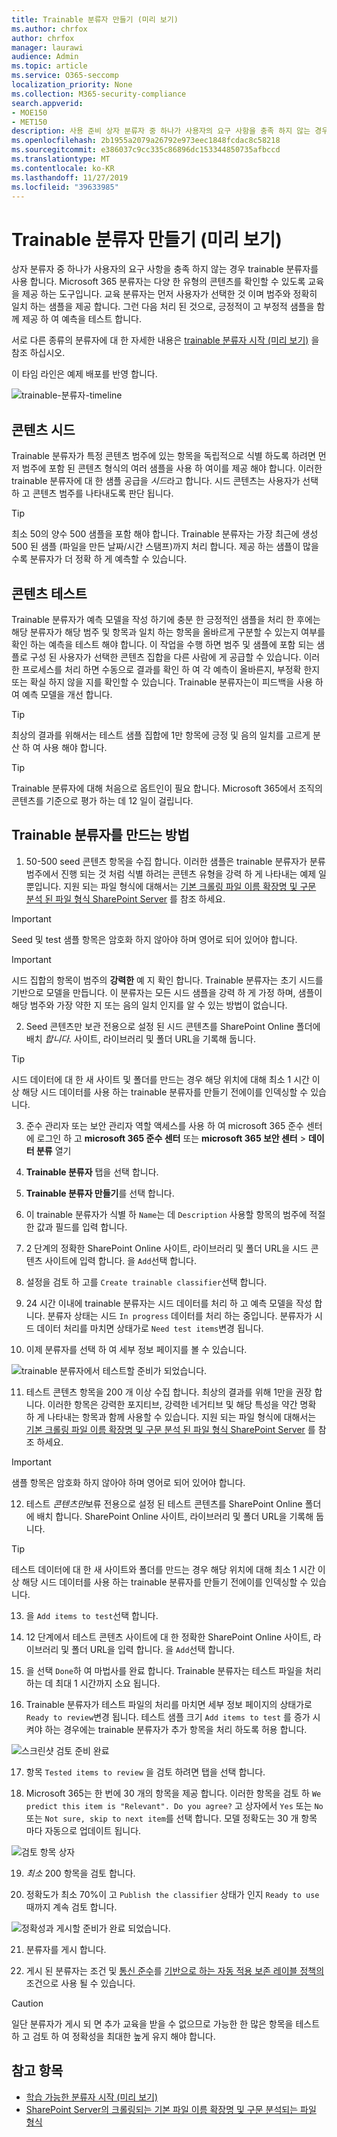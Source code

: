 ```yaml
---
title: Trainable 분류자 만들기 (미리 보기)
ms.author: chrfox
author: chrfox
manager: laurawi
audience: Admin
ms.topic: article
ms.service: O365-seccomp
localization_priority: None
ms.collection: M365-security-compliance
search.appverid:
- MOE150
- MET150
description: 사용 준비 상자 분류자 중 하나가 사용자의 요구 사항을 충족 하지 않는 경우 trainable 분류자를 사용 합니다. Microsoft 365 분류자는 다양 한 유형의 콘텐츠를 확인할 수 있도록 교육을 제공 하는 도구입니다. 이 항목에서는 사용자 지정 분류자를 만드는 방법을 보여 줍니다.
ms.openlocfilehash: 2b1955a2079a26792e973eec1848fcdac8c58218
ms.sourcegitcommit: e386037c9cc335c86896dc153344850735afbccd
ms.translationtype: MT
ms.contentlocale: ko-KR
ms.lasthandoff: 11/27/2019
ms.locfileid: "39633985"
---
```

# <a name="creating-a-trainable-classifier-preview"></a>Trainable 분류자 만들기 (미리 보기)

상자 분류자 중 하나가 사용자의 요구 사항을 충족 하지 않는 경우 trainable 분류자를 사용 합니다. Microsoft 365 분류자는 다양 한 유형의 콘텐츠를 확인할 수 있도록 교육을 제공 하는 도구입니다. 교육 분류자는 먼저 사용자가 선택한 것 이며 범주와 정확히 일치 하는 샘플을 제공 합니다. 그런 다음 처리 된 것으로, 긍정적이 고 부정적 샘플을 함께 제공 하 여 예측을 테스트 합니다.

서로 다른 종류의 분류자에 대 한 자세한 내용은 [trainable 분류자 시작 (미리 보기)](classifier-getting-started-with.md) 을 참조 하십시오.

이 타임 라인은 예제 배포를 반영 합니다.

![trainable-분류자-timeline](media/trainable-classifier-deployment-timeline_border.png)

## <a name="seed-content"></a>콘텐츠 시드

Trainable 분류자가 특정 콘텐츠 범주에 있는 항목을 독립적으로 식별 하도록 하려면 먼저 범주에 포함 된 콘텐츠 형식의 여러 샘플을 사용 하 여이를 제공 해야 합니다. 이러한 trainable 분류자에 대 한 샘플 공급을 *시드*라고 합니다. 시드 콘텐츠는 사용자가 선택 하 고 콘텐츠 범주를 나타내도록 판단 됩니다.

> [!TIP]
> 최소 50의 양수 500 샘플을 포함 해야 합니다. Trainable 분류자는 가장 최근에 생성 500 된 샘플 (파일을 만든 날짜/시간 스탬프)까지 처리 합니다. 제공 하는 샘플이 많을 수록 분류자가 더 정확 하 게 예측할 수 있습니다.

## <a name="testing-content"></a>콘텐츠 테스트

Trainable 분류자가 예측 모델을 작성 하기에 충분 한 긍정적인 샘플을 처리 한 후에는 해당 분류자가 해당 범주 및 항목과 일치 하는 항목을 올바르게 구분할 수 있는지 여부를 확인 하는 예측을 테스트 해야 합니다. 이 작업을 수행 하면 범주 및 샘플에 포함 되는 샘플로 구성 된 사용자가 선택한 콘텐츠 집합을 다른 사람에 게 공급할 수 있습니다. 이러한 프로세스를 처리 하면 수동으로 결과를 확인 하 여 각 예측이 올바른지, 부정확 한지 또는 확실 하지 않을 지를 확인할 수 있습니다. Trainable 분류자는이 피드백을 사용 하 여 예측 모델을 개선 합니다.

> [!TIP]
> 최상의 결과를 위해서는 테스트 샘플 집합에 1만 항목에 긍정 및 음의 일치를 고르게 분산 하 여 사용 해야 합니다.

> [!TIP]
> Trainable 분류자에 대해 처음으로 옵트인이 필요 합니다. Microsoft 365에서 조직의 콘텐츠를 기준으로 평가 하는 데 12 일이 걸립니다.

## <a name="how-to-create-a-trainable-classifier"></a>Trainable 분류자를 만드는 방법

1. 50-500 seed 콘텐츠 항목을 수집 합니다. 이러한 샘플은 trainable 분류자가 분류 범주에서 진행 되는 것 처럼 식별 하려는 콘텐츠 유형을 강력 하 게 나타내는 예제 일 뿐입니다. 지원 되는 파일 형식에 대해서는 [기본 크롤링 파일 이름 확장명 및 구문 분석 된 파일 형식 SharePoint Server](https://docs.microsoft.com/sharepoint/technical-reference/default-crawled-file-name-extensions-and-parsed-file-types) 를 참조 하세요.

> [!IMPORTANT]
> Seed 및 test 샘플 항목은 암호화 하지 않아야 하며 영어로 되어 있어야 합니다.

> [!IMPORTANT]
> 시드 집합의 항목이 범주의 **강력한** 예 지 확인 합니다. Trainable 분류자는 초기 시드를 기반으로 모델을 만듭니다. 이 분류자는 모든 시드 샘플을 강력 하 게 가정 하며, 샘플이 해당 범주와 가장 약한 지 또는 음의 일치 인지를 알 수 있는 방법이 없습니다.

2. Seed 콘텐츠만 보관 전용으로 설정 된 시드 콘텐츠를 SharePoint Online 폴더에 배치 *합니다.* 사이트, 라이브러리 및 폴더 URL을 기록해 둡니다.

> [!TIP]
> 시드 데이터에 대 한 새 사이트 및 폴더를 만드는 경우 해당 위치에 대해 최소 1 시간 이상 해당 시드 데이터를 사용 하는 trainable 분류자를 만들기 전에이를 인덱싱할 수 있습니다.

3. 준수 관리자 또는 보안 관리자 역할 액세스를 사용 하 여 microsoft 365 준수 센터에 로그인 하 고 **microsoft 365 준수 센터** 또는 **microsoft 365 보안 센터** > **데이터 분류** 열기

4. **Trainable 분류자** 탭을 선택 합니다.

5. **Trainable 분류자 만들기**를 선택 합니다.

6. 이 trainable 분류자가 식별 하 `Name`는 데 `Description` 사용할 항목의 범주에 적절 한 값과 필드를 입력 합니다.

7. 2 단계의 정확한 SharePoint Online 사이트, 라이브러리 및 폴더 URL을 시드 콘텐츠 사이트에 입력 합니다. 을 `Add`선택 합니다.

8. 설정을 검토 하 고를 `Create trainable classifier`선택 합니다.

9. 24 시간 이내에 trainable 분류자는 시드 데이터를 처리 하 고 예측 모델을 작성 합니다. 분류자 상태는 시드 `In progress` 데이터를 처리 하는 중입니다. 분류자가 시드 데이터 처리를 마치면 상태가로 `Need test items`변경 됩니다.

10. 이제 분류자를 선택 하 여 세부 정보 페이지를 볼 수 있습니다.


![trainable 분류자에서 테스트할 준비가 되었습니다.](media/classifier-trainable-ready-to-test-detail.png)

11. 테스트 콘텐츠 항목을 200 개 이상 수집 합니다. 최상의 결과를 위해 1만을 권장 합니다. 이러한 항목은 강력한 포지티브, 강력한 네거티브 및 해당 특성을 약간 명확 하 게 나타내는 항목과 함께 사용할 수 있습니다. 지원 되는 파일 형식에 대해서는 [기본 크롤링 파일 이름 확장명 및 구문 분석 된 파일 형식 SharePoint Server](https://docs.microsoft.com/sharepoint/technical-reference/default-crawled-file-name-extensions-and-parsed-file-types) 를 참조 하세요.

> [!IMPORTANT]
> 샘플 항목은 암호화 하지 않아야 하며 영어로 되어 있어야 합니다.

12. 테스트 *콘텐츠만*보류 전용으로 설정 된 테스트 콘텐츠를 SharePoint Online 폴더에 배치 합니다. SharePoint Online 사이트, 라이브러리 및 폴더 URL을 기록해 둡니다.

> [!TIP]
> 테스트 데이터에 대 한 새 사이트와 폴더를 만드는 경우 해당 위치에 대해 최소 1 시간 이상 해당 시드 데이터를 사용 하는 trainable 분류자를 만들기 전에이를 인덱싱할 수 있습니다.

13. 을 `Add items to test`선택 합니다.

14. 12 단계에서 테스트 콘텐츠 사이트에 대 한 정확한 SharePoint Online 사이트, 라이브러리 및 폴더 URL을 입력 합니다. 을 `Add`선택 합니다.

15. 을 선택 `Done`하 여 마법사를 완료 합니다. Trainable 분류자는 테스트 파일을 처리 하는 데 최대 1 시간까지 소요 됩니다.

16. Trainable 분류자가 테스트 파일의 처리를 마치면 세부 정보 페이지의 상태가로 `Ready to review`변경 됩니다. 테스트 샘플 크기 `Add items to test` 를 증가 시켜야 하는 경우에는 trainable 분류자가 추가 항목을 처리 하도록 허용 합니다.

![스크린샷 검토 준비 완료](media/classifier-trainable-ready-to-review-detail.png)

17. 항목 `Tested items to review` 을 검토 하려면 탭을 선택 합니다.

18. Microsoft 365는 한 번에 30 개의 항목을 제공 합니다. 이러한 항목을 검토 하 `We predict this item is "Relevant". Do you agree?` 고 상자에서 `Yes` 또는 `No` 또는 `Not sure, skip to next item`를 선택 합니다. 모델 정확도는 30 개 항목 마다 자동으로 업데이트 됩니다.

![검토 항목 상자](media/classifier-trainable-review-detail.png)

19. *최소* 200 항목을 검토 합니다.

20. 정확도가 최소 70%이 고 `Publish the classifier` 상태가 인지 `Ready to use`때까지 계속 검토 합니다.

![정확성과 게시할 준비가 완료 되었습니다.](media/classifier-trainable-review-ready-to-publish.png)

21. 분류자를 게시 합니다.

22. 게시 된 분류자는 조건 및 [통신 준수](communication-compliance.md)를 [기반으로 하는 자동 적용 보존 레이블 정책의](labels.md#applying-a-retention-label-automatically-based-on-conditions) 조건으로 사용 될 수 있습니다.

> [!CAUTION]
> 일단 분류자가 게시 되 면 추가 교육을 받을 수 없으므로 가능한 한 많은 항목을 테스트 하 고 검토 하 여 정확성을 최대한 높게 유지 해야 합니다.

## <a name="see-also"></a>참고 항목

- [학습 가능한 분류자 시작 (미리 보기)](classifier-getting-started-with.md)
- [SharePoint Server의 크롤링되는 기본 파일 이름 확장명 및 구문 분석되는 파일 형식](https://docs.microsoft.com/sharepoint/technical-reference/default-crawled-file-name-extensions-and-parsed-file-types)
